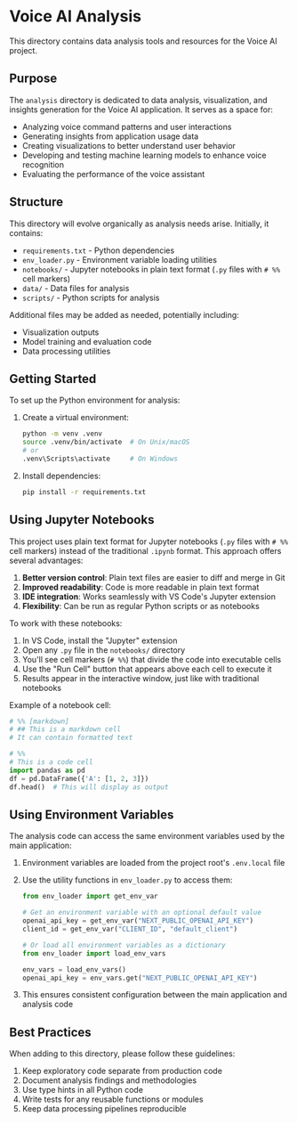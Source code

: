 # Voice AI Analysis

This directory contains data analysis tools and resources for the Voice AI project.

## Purpose

The `analysis` directory is dedicated to data analysis, visualization, and insights generation for the Voice AI application. It serves as a space for:

- Analyzing voice command patterns and user interactions
- Generating insights from application usage data
- Creating visualizations to better understand user behavior
- Developing and testing machine learning models to enhance voice recognition
- Evaluating the performance of the voice assistant

## Structure

This directory will evolve organically as analysis needs arise. Initially, it contains:

- `requirements.txt` - Python dependencies
- `env_loader.py` - Environment variable loading utilities
- `notebooks/` - Jupyter notebooks in plain text format (`.py` files with `# %%` cell markers)
- `data/` - Data files for analysis
- `scripts/` - Python scripts for analysis

Additional files may be added as needed, potentially including:

- Visualization outputs
- Model training and evaluation code
- Data processing utilities

## Getting Started

To set up the Python environment for analysis:

1. Create a virtual environment:
   ```bash
   python -m venv .venv
   source .venv/bin/activate  # On Unix/macOS
   # or
   .venv\Scripts\activate     # On Windows
   ```

2. Install dependencies:
   ```bash
   pip install -r requirements.txt
   ```

## Using Jupyter Notebooks

This project uses plain text format for Jupyter notebooks (`.py` files with `# %%` cell markers) instead of the traditional `.ipynb` format. This approach offers several advantages:

1. **Better version control**: Plain text files are easier to diff and merge in Git
2. **Improved readability**: Code is more readable in plain text format
3. **IDE integration**: Works seamlessly with VS Code's Jupyter extension
4. **Flexibility**: Can be run as regular Python scripts or as notebooks

To work with these notebooks:

1. In VS Code, install the "Jupyter" extension
2. Open any `.py` file in the `notebooks/` directory
3. You'll see cell markers (`# %%`) that divide the code into executable cells
4. Use the "Run Cell" button that appears above each cell to execute it
5. Results appear in the interactive window, just like with traditional notebooks

Example of a notebook cell:
```python
# %% [markdown]
# ## This is a markdown cell
# It can contain formatted text

# %%
# This is a code cell
import pandas as pd
df = pd.DataFrame({'A': [1, 2, 3]})
df.head()  # This will display as output
```

## Using Environment Variables

The analysis code can access the same environment variables used by the main application:

1. Environment variables are loaded from the project root's `.env.local` file
2. Use the utility functions in `env_loader.py` to access them:

   ```python
   from env_loader import get_env_var
   
   # Get an environment variable with an optional default value
   openai_api_key = get_env_var("NEXT_PUBLIC_OPENAI_API_KEY")
   client_id = get_env_var("CLIENT_ID", "default_client")
   
   # Or load all environment variables as a dictionary
   from env_loader import load_env_vars
   
   env_vars = load_env_vars()
   openai_api_key = env_vars.get("NEXT_PUBLIC_OPENAI_API_KEY")
   ```

3. This ensures consistent configuration between the main application and analysis code

## Best Practices

When adding to this directory, please follow these guidelines:

1. Keep exploratory code separate from production code
2. Document analysis findings and methodologies
3. Use type hints in all Python code
4. Write tests for any reusable functions or modules
5. Keep data processing pipelines reproducible 